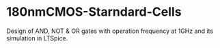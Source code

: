 # 180nmCMOS-Starndard-Cells
Design of AND, NOT &amp; OR gates with operation frequency at 1GHz and its simulation in LTSpice. 
